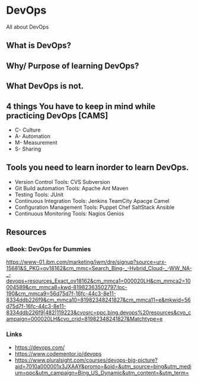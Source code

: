 # DevOps
All about DevOps

## What is DevOps?
## Why/ Purpose of learning DevOps?
## What DevOps is not.
## 4 things You have to keep in mind while practicing DevOps [CAMS]
* C- Culture
* A- Automation
* M- Measurement
* S- Sharing

## Tools you need to learn inorder to learn DevOps.
- Version Control Tools:  CVS  Subversion 
- Git Build automation Tools:  Apache Ant  Maven 
- Testing Tools:  JUnit 
- Continuous Integration Tools:  Jenkins  TeamCity  Apacge Camel 
- Configuration Management Tools:  Puppet  Chef  SaltStack  Ansible
- Continuous Monitoring Tools:  Nagios  Genios

## Resources

### eBook: DevOps for Dummies

https://www-01.ibm.com/marketing/iwm/dre/signup?source=urx-15681&S_PKG=ov18162&cm_mmc=Search_Bing-_-Hybrid_Cloud-_-WW_NA-_-devops+resources_Exact_ov18162&cm_mmca1=000020LH&cm_mmca2=10004589&cm_mmca8=kwd-81982363502797:loc-190&cm_mmca9=56d75d7f-16fc-44c3-8e11-8334ddb226f9&cm_mmca10=81982348241827&cm_mmca11=e&mkwid=56d75d7f-16fc-44c3-8e11-8334ddb226f9|482|119223&cvosrc=ppc.bing.devops%20resources&cvo_campaign=000020LH&cvo_crid=81982348241827&Matchtype=e

### Links 
- https://devops.com/
- https://www.codementor.io/devops
- https://www.pluralsight.com/courses/devops-big-picture?aid=7010a000001x3JXAAY&promo=&oid=&utm_source=bing&utm_medium=ppc&utm_campaign=Bing_US_Dynamic&utm_content=&utm_term=





